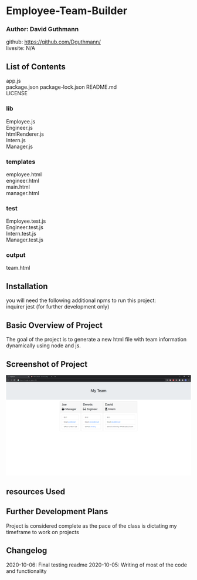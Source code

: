 # Employee-Team-Builder

### Author: David Guthmann

github: https://github.com/Dguthmann/  
livesite: N/A  


## List of Contents

app.js  
package.json
package-lock.json
README.md  
LICENSE   
### lib
Employee.js  
Engineer.js  
htmlRenderer.js  
Intern.js  
Manager.js  
### templates  
employee.html  
engineer.html  
main.html  
manager.html  
### test  
Employee.test.js  
Engineer.test.js  
Intern.test.js  
Manager.test.js  
### output  
team.html  


## Installation
you will need the following additional npms to run this project:  
inquirer
jest (for further development only)


## Basic Overview of Project

The goal of the project is to generate a new html file with team information dynamically using node and js.  


## Screenshot of Project

![Site Screenshot](screenshot.png)


## resources Used




## Further Development Plans

Project is considered complete as the pace of the class is dictating my timeframe to work on projects


## Changelog

2020-10-06: Final testing readme
2020-10-05: Writing of most of the code and functionality
